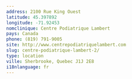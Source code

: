 ```yaml
---
address: 2100 Rue King Ouest
latitude: 45.397892
longitude: -71.92453
nomclinique: Centre Podiatrique Lambert
pays: Canada
phone: (819) 791-9005
site: http://www.centrepodiatriquelambert.com
slug: centre-podiatrique-lambert-2/
type: location
ville: Sherbrooke, Quebec J1J 2E8
i18nlanguage: fr
---
```


